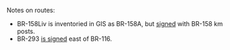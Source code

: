 Notes on routes:
* BR-158Liv is inventoried in GIS as BR-158A, but [signed](https://www.google.com/maps/@-30.8738218,-55.5112995,3a,17.7y,247.06h,85.11t/data=!3m6!1e1!3m4!1sCn-YeDrwThl_O_qUh-cZYg!2e0!7i16384!8i8192?entry=ttu) with BR-158 km posts.
* BR-293 [is signed](https://www.google.com/maps/@-31.7327796,-52.3743145,3a,34.6y,1.25h,75.47t/data=!3m6!1e1!3m4!1seLPPe1VNsBdOQPPS_q2FLg!2e0!7i16384!8i8192?entry=ttu) east of BR-116.
